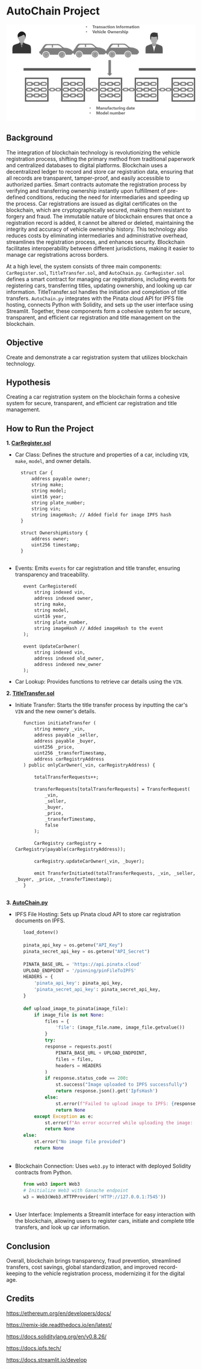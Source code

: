 # AutoChain Project

<p align="center">
  <img src="https://github.com/TraderWilson/AutoChain/blob/main/Image/blockchain_title.jpeg" alt="Blockchain Title">
</p>

## Background
The integration of blockchain technology is revolutionizing the vehicle registration process, shifting the primary method from traditional paperwork and centralized databases to digital platforms. Blockchain uses a decentralized ledger to record and store car registration data, ensuring that all records are transparent, tamper-proof, and easily accessible to authorized parties. Smart contracts automate the registration process by verifying and transferring ownership instantly upon fulfillment of pre-defined conditions, reducing the need for intermediaries and speeding up the process. Car registrations are issued as digital certificates on the blockchain, which are cryptographically secured, making them resistant to forgery and fraud. The immutable nature of blockchain ensures that once a registration record is added, it cannot be altered or deleted, maintaining the integrity and accuracy of vehicle ownership history. This technology also reduces costs by eliminating intermediaries and administrative overhead, streamlines the registration process, and enhances security. Blockchain facilitates interoperability between different jurisdictions, making it easier to manage car registrations across borders.

At a high level, the system consists of three main components: `CarRegister.sol`, `TitleTransfer.sol`, and `AutoChain.py`. `CarRegister.sol` defines a smart contract for managing car registrations, including events for registering cars, transferring titles, updating ownership, and looking up car information. TitleTransfer.sol handles the initiation and completion of title transfers. `AutoChain.py` integrates with the Pinata cloud API for IPFS file hosting, connects Python with Solidity, and sets up the user interface using Streamlit. Together, these components form a cohesive system for secure, transparent, and efficient car registration and title management on the blockchain.

## Objective
Create and demonstrate a car registration system that utilizes blockchain technology.

## Hypothesis
Creating a car registration system on the blockchain forms a cohesive system for secure, transparent, and efficient car registration and title management.

## How to Run the Project

**1. [CarRegister.sol](CarRegister.sol)**

   - Car Class: Defines the structure and properties of a car, including `VIN`, `make`, `model`, and owner details.
      ```solidity
        struct Car {
            address payable owner;
            string make;
            string model;
            uint16 year;
            string plate_number;
            string vin;
            string imageHash; // Added field for image IPFS hash
        }
    
        struct OwnershipHistory {
            address owner;
            uint256 timestamp;
        }
    
   - Events: Emits `events` for car registration and title transfer, ensuring transparency and traceability.
     ```solidity
        event CarRegistered(
            string indexed vin,
            address indexed owner, 
            string make, 
            string model, 
            uint16 year, 
            string plate_number,
            string imageHash // Added imageHash to the event
        );
    
        event UpdateCarOwner(
            string indexed vin,
            address indexed old_owner,
            address indexed new_owner
        );
   - Car Lookup: Provides functions to retrieve car details using the `VIN`.
    
**2. [TitleTransfer.sol](TitleTransfer.sol)**

   - Initiate Transfer: Starts the title transfer process by inputting the car's `VIN` and the new owner's details.
     ```solidity
        function initiateTransfer (
            string memory _vin, 
            address payable _seller, 
            address payable _buyer, 
            uint256 _price, 
            uint256 _transferTimestamp,
            address carRegistryAddress
        ) public onlyCarOwner(_vin, carRegistryAddress) {
    
            totalTransferRequests++;
    
            transferRequests[totalTransferRequests] = TransferRequest(
                _vin, 
                _seller, 
                _buyer, 
                _price, 
                _transferTimestamp, 
                false
            );
    
            CarRegistry carRegistry = CarRegistry(payable(carRegistryAddress));
    
            carRegistry.updateCarOwner(_vin, _buyer);
    
            emit TransferInitiated(totalTransferRequests, _vin, _seller, _buyer, _price, _transferTimestamp);
        }
    

**3. [AutoChain.py](AutoChain.py)**

   - IPFS File Hosting: Sets up Pinata cloud API to store car registration documents on IPFS.
     ```python
        load_dotenv()
    
        pinata_api_key = os.getenv("API_Key")
        pinata_secret_api_key = os.getenv("API_Secret")
        
        PINATA_BASE_URL = 'https://api.pinata.cloud'
        UPLOAD_ENDPOINT = '/pinning/pinFileToIPFS'
        HEADERS = {
            'pinata_api_key': pinata_api_key,
            'pinata_secret_api_key': pinata_secret_api_key,
        }
        
        def upload_image_to_pinata(image_file):
            if image_file is not None:
                files = {
                    'file': (image_file.name, image_file.getvalue())
                }
                try:
                response = requests.post(
                    PINATA_BASE_URL + UPLOAD_ENDPOINT,
                    files = files,
                    headers = HEADERS
                )
                if response.status_code == 200:
                    st.success("Image uploaded to IPFS successfully")
                    return response.json().get('IpfsHash')
                else:
                    st.error(f"Failed to upload image to IPFS: {response.text}")
                    return None
            except Exception as e:
                st.error(f"An error occurred while uploading the image: {str(e)}")
                return None
        else:
            st.error("No image file provided")
            return None
    
   - Blockchain Connection: Uses `web3.py` to interact with deployed Solidity contracts from Python.
     ```python
        from web3 import Web3
        # Initialize Web3 with Ganache endpoint
        w3 = Web3(Web3.HTTPProvider('HTTP://127.0.0.1:7545'))
    
   - User Interface: Implements a Streamlit interface for easy interaction with the blockchain, allowing users to register cars, initiate and complete title transfers, and look up car information.

## Conclusion

Overall, blockchain brings transparency, fraud prevention, streamlined transfers, cost savings, global standardization, and improved record-keeping to the vehicle registration process, modernizing it for the digital age.

## Credits

https://ethereum.org/en/developers/docs/

https://remix-ide.readthedocs.io/en/latest/

https://docs.soliditylang.org/en/v0.8.26/

https://docs.ipfs.tech/

https://docs.streamlit.io/develop

